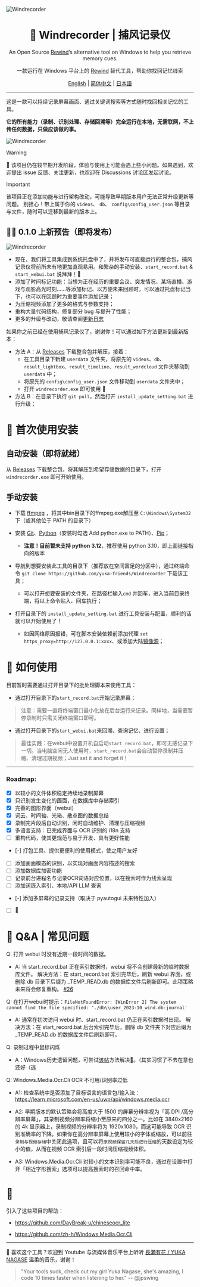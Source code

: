 ![Windrecorder](https://github.com/yuka-friends/Windrecorder/blob/main/__assets__/product-header-cn.jpg)
<h1 align="center"> 🦝 Windrecorder | 捕风记录仪</h1>
<p align="center"> An Open Source <a href="https://www.rewind.ai/">Rewind</a>’s alternative tool on Windows to help you retrieve memory cues.</p>
<p align="center">一款运行在 Windows 平台上的 <a href="https://www.rewind.ai/">Rewind</a> 替代工具，帮助你找回记忆线索</p>

<p align="center"> <a href="https://github.com/yuka-friends/Windrecorder/blob/main/__assets__/README-en.md">English</a>  | <a href="https://github.com/yuka-friends/Windrecorder/blob/main/README.md">简体中文</a> | <a href="https://github.com/yuka-friends/Windrecorder/blob/main/__assets__/README-ja.md">日本語</a> </p>

---

这是一款可以持续记录屏幕画面、通过关键词搜索等方式随时找回相关记忆的工具。

**它的所有能力（录制、识别处理、存储回溯等）完全运行在本地，无需联网，不上传任何数据，只做应该做的事。**

![Windrecorder](https://github.com/yuka-friends/Windrecorder/blob/main/__assets__/product-preview-cn.jpg)

> [!WARNING]
> 🤯 该项目仍在较早期开发阶段，体验与使用上可能会遇上些小问题。如果遇到，欢迎提出 issue 反馈、关注更新，也欢迎在 Discussions 讨论区发起讨论。

> [!IMPORTANT]  
> 该项目正在添加功能与进行架构改动，可能导致早期版本用户无法正常升级更新等问题。
> 别担心！带上属于你的 `videos`、 `db`、 `config\config_user.json` 等目录与文件，随时可以迁移到最新的版本上。

## 🦝🎉 0.1.0 上新预告（即将发布）

![Windrecorder](https://github.com/yuka-friends/Windrecorder/blob/main/__assets__/product-update-0.1.0.jpg)

- 现在，我们将工具集成到系统托盘中了，并将发布可直接运行的整合包，捕风记录仪将前所未有地更加直观易用。和繁杂的手动安装、`start_record.bat` & `start_webui.bat` 说拜拜！👋
- 添加了时间标记功能：当想为正在经历的重要会议、突发情况、某场直播、游戏与观影高光时刻……等添加标记、以方便未来回顾时，可以通过托盘标记当下，也可以在回顾时为重要事件添加记录；
- 为压缩视频添加了更多的格式与参数支持；
- 重构大量代码结构，修复部分 bug 与提升了性能；
- 更多的升级与改动，敬请查阅[更新日志](https://github.com/yuka-friends/Windrecorder/blob/main/CHANGELOG.md)


如果你之前已经在使用捕风记录仪了，谢谢你！可以通过如下方法更新到最新版本：

- 方法 A：从 [Releases](https://github.com/yuka-friends/Windrecorder/releases) 下载整合包并解压，接着：
    - 在工具目录下新建 `userdata` 文件夹，将原先的 `videos`、`db`、`result_lightbox`、`result_timeline`、`result_wordcloud` 文件夹移动到 `userdata` 中；
    - 将原先的 `config\config_user.json` 文件移动到 `userdata` 文件夹中；
    - 打开 `windrecorder.exe` 即可使用 🎉
- 方法 B：在目录下执行 `git pull`，然后打开 `install_update_setting.bat` 进行升级；


# 🦝 首次使用安装

## 自动安装（即将就绪）

从 [Releases](https://github.com/yuka-friends/Windrecorder/releases) 下载整合包，将其解压到希望存储数据的目录下，打开 `windrecorder.exe` 即可开始使用。


## 手动安装

- 下载 [ffmpeg](https://www.gyan.dev/ffmpeg/builds/ffmpeg-release-essentials.zip) ，将其中bin目录下的ffmpeg.exe解压至 `C:\Windows\System32` 下（或其他位于 PATH 的目录下）

- 安装 [Git](https://git-scm.com/downloads)、[Python](https://www.python.org/ftp/python/3.10.11/python-3.10.11-amd64.exe)（安装时勾选 Add python.exe to PATH）、[Pip](https://pip.pypa.io/en/stable/installation/)；
    - **注意！目前暂未支持 python 3.12**，推荐使用 python 3.10，即上面链接指向的版本

- 导航到想要安装此工具的目录下（推荐放在空间富足的分区中），通过终端命令 `git clone https://github.com/yuka-friends/Windrecorder` 下载该工具；

    - 可以打开想要安装的文件夹，在路径栏输入`cmd` 并回车，进入当前目录终端，将以上命令贴入、回车执行；

- 打开目录下的 `install_update_setting.bat` 进行工具安装与配置，顺利的话就可以开始使用了！

    - 如因网络原因报错，可在脚本安装依赖前添加代理 `set https_proxy=http://127.0.0.1:xxxx`、或添加大陆[镜像源](https://mirrors.tuna.tsinghua.edu.cn/help/pypi/)；


# 🦝 如何使用

目前暂时需要通过打开目录下的批处理脚本来使用工具：

- 通过打开目录下的`start_record.bat`开始记录屏幕；

> 注意：需要一直将终端窗口最小化放在后台运行来记录。同样地，当需要暂停录制时只需关闭终端窗口即可。

- 通过打开目录下的`start_webui.bat`来回溯、查询记忆、进行设置；

> 最佳实践：在webui中设置开机自启动`start_record.bat`，即可无感记录下一切。当电脑空闲无人使用时，`start_record.bat`会自动暂停录制并压缩、清理过期视频；Just set it and forget it！

---
### Roadmap:
- [x] 以较小的文件体积稳定持续地录制屏幕
- [x] 只识别发生变化的画面，在数据库中存储索引
- [x] 完善的图形界面（webui）
- [x] 词云、时间轴、光箱、散点图的数据总结
- [x] 录制完片段后自动识别，闲时自动维护、清理与压缩视频
- [x] 多语言支持：已完成界面与 OCR 识别的 i18n 支持
- [ ] 重构代码，使其更规范与易于开发、具有更好性能
- [-] 打包工具、提供更便利的使用模式，使之用户友好
- [ ] 添加画面模态的识别，以实现对画面内容描述的搜索
- [ ] 添加数据库加密功能
- [ ] 记录前台进程名与记录OCR词语对应位置，以在搜索时作为线索呈现
- [ ] 添加词嵌入索引、本地/API LLM 查询
- [-] 添加多屏幕的记录支持（取决于 pyautogui 未来特性加入）
- [ ] 🤔


# 🦝 Q&A | 常见问题

Q: 打开 webui 时没有近期一段时间的数据。

- A: 当 start_record.bat 正在索引数据时，webui 将不会创建最新的临时数据库文件。
解决方法：在 start_record.bat 索引完毕后，刷新 webui 界面，或删除 db 目录下后缀为 _TEMP_READ.db 的数据库文件后刷新即可。此项策略未来将会修复重构。 [#26](https://github.com/yuka-friends/Windrecorder/issues/26)

Q: 在打开webui时提示：`FileNotFoundError: [WinError 2] The system cannot find the file specified: './db\\user_2023-10_wind.db-journal'`

- A: 通常在初次访问 webui 时、start_record.bat 仍正在索引数据时出现。
解决方法：在 start_record.bat 后台索引完毕后，删除 db 文件夹下对应后缀为 _TEMP_READ.db 的数据库文件后刷新即可。

Q: 录制过程中鼠标闪烁

- A：Windows历史遗留问题，可尝试[该帖](https://stackoverflow.com/questions/34023630/how-to-avoid-mouse-pointer-flicker-when-capture-a-window-by-ffmpeg)方法解决🤔。（其实习惯了不去在意也还好（逃

Q: Windows.Media.Ocr.Cli OCR 不可用/识别率过低

- A1: 检查系统中是否添加了目标语言的语言包/输入法：https://learn.microsoft.com/en-us/uwp/api/windows.media.ocr

- A2: 早期版本的默认策略会将高度大于 1500 的屏幕分辨率视为「高 DPI /高分辨率屏幕」，其录制视频分辨率将缩小至原来的四分之一。比如在 3840x2160 的 4k 显示器上，录制视频的分辨率将为 1920x1080，而这可能导致 OCR 识别准确率的下降。如果你在高分辨率屏幕上使用较小的字体或缩放，可以前往`录制与视频存储`中关闭此选项，且可以将`原视频保留几天后进行压缩`的天数设定为较小的值，从而在视频 OCR 索引后一段时间压缩视频体积。

- A3: Windows.Media.Ocr.Cli 对较小的文本识别率可能不良，通过在设置中打开「相近字形搜索」选项可以提高搜索时的召回命中率。

# 🧡
引入了这些项目的帮助：

- https://github.com/DayBreak-u/chineseocr_lite

- https://github.com/zh-h/Windows.Media.Ocr.Cli


---

🧡 喜欢这个工具？欢迎到 Youtube 与流媒体音乐平台上听听 [長瀬有花 / YUKA NAGASE](https://www.youtube.com/channel/UCf-PcSHzYAtfcoiBr5C9DZA) 温柔的音乐，谢谢！

> "Your tools suck, check out my girl Yuka Nagase, she's amazing, I code 10 times faster when listening to her." -- @jpswing